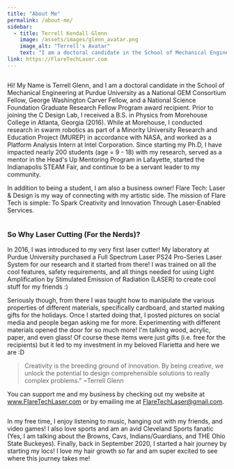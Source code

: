 ```yaml
---
title: "About Me"
permalink: /about-me/
sidebar:
  - title: Terrell Kendall Glenn
    image: /assets/images/glenn_avatar.png
    image_alt: "Terrell's Avatar"
    text: "I am a doctoral candidate in the School of Mechanical Engineering at Purdue University! My research is in the field of Human-Computer Interaction (HCI) in which I study the way youth learn through Augmented Reality, Physical Prototyping, and the Internet of Things. Check out my projects to learn more about what I do!"
link: https://FlareTechLaser.com
---
```

<figure style="width: 450px" class="align-right">
  <img src="{{ site.url }}{{ site.baseurl }}/assets/images/glenn-engineer.jpg" alt="">
</figure> 
Hi! My Name is Terrell Glenn, and I am a doctoral candidate in the School of Mechanical Engineering at Purdue University as a National GEM Consortium Fellow, George Washington Carver Fellow, and a National Science Foundation Graduate Research Fellow Program award recipient. Prior to joining the C Design Lab, I received a B.S. in Physics from Morehouse College in Atlanta, Georgia (2016). While at Morehouse, I conducted research in swarm robotics as part of a Minority University Research and Education Project (MUREP) in accordance with NASA, and worked as a Platform Analysis Intern at Intel Corporation. Since starting my Ph.D, I have impacted nearly 200 students (age = 9 - 18) with my research, served as a mentor in the Head's Up Mentoring Program in Lafayette, started the Indianapolis STEAM Fair, and continue to be a servant leader to my community. 

In addition to being a student, I am also a business owner! Flare Tech: Laser & Design is my way of connecting with my artistic side. The mission of Flare Tech is simple: To Spark Creativity and Innovation Through Laser-Enabled Services.

<figure style="width: 450px" class="align-left">
  <img src="{{ site.url }}{{ site.baseurl }}/assets/images/glenn-headshot.jpg" alt="">
</figure> 

### So Why Laser Cutting (For the Nerds)?

In 2016, I was introduced to my very first laser cutter! My laboratory at Purdue University purchased a Full Spectrum Laser PS24 Pro-Series Laser System for our research and it started from there! I was trained on all the cool features, safety requirements, and all things needed for using Light Amplification by Stimulated Emission of Radiation (LASER) to create cool stuff for my friends :)

Seriously though, from there I was taught how to manipulate the various properties of different materials, specifically cardboard, and started making gifts for the holidays. Once I started doing that, I posted pictures on social media and people began asking me for more. Experimenting with different materials opened the door for so much more! I'm talking wood, acrylic, paper, and even glass! Of course these items were just gifts (i.e. free for the recipients) but it led to my investment in my beloved Flarietta and here we are :D

> Creativity is the breeding ground of innovation. By being creative, we unlock the potential to design comprehensible solutions to really complex problems." ~Terrell Glenn

You can support me and my business by checking out my website at www.FlareTechLaser.com or by emailing me at FlareTechLaser@gmail.com.

<figure style="width: 450px" class="align-right">
  <img src="{{ site.url }}{{ site.baseurl }}/assets/images/glenn-suit.jpg" alt="">
</figure> 

In my free time, I enjoy listening to music, hanging out with my friends, and video games! I also love sports and am an avid Cleveland Sports fanatic (Yes, I am talking about the Browns, Cavs, Indians/Guardians, and THE Ohio State Buckeyes). Finally, back in September 2020, I started a hair journey by starting my locs! I love my hair growth so far and am super excited to see where this journey takes me!